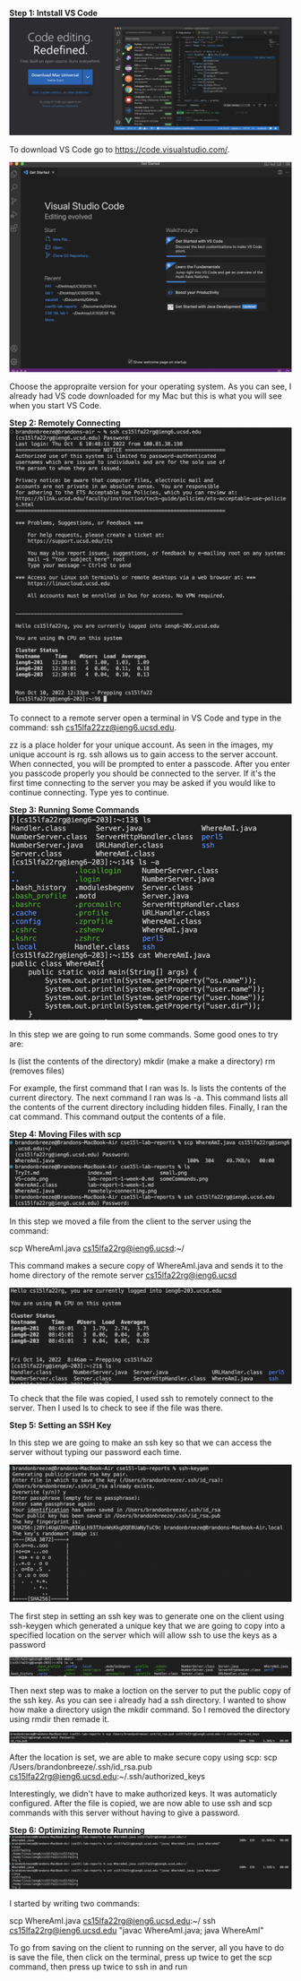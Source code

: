 **Step 1: Intstall VS Code**
![Image0](/vscode.png)

To download VS Code go to https://code.visualstudio.com/.

![Image9](/VS-code.png)

Choose the appropraite version for your operating system.
As you can see, I already had VS code downloaded for my Mac but this is what you will see when you start VS Code.

**Step 2: Remotely Connecting**
![Image1](/remotely-connecting.png)

To connect to a remote server open a terminal in VS Code and type in the command: 
ssh cs15lfa22zz@ieng6.ucsd.edu. 

zz is a place holder for your unique account.  As seen in the images, my unique account is rg.
ssh allows us to gain access to the server account.
When connected, you will be prompted to enter a passcode.  After you enter you passcode properly you should be connected to the server.  If it's the first time connecting to the server you may be asked if you would like to continue connecting.  Type yes to continue.

**Step 3: Running Some Commands**
![Image2](/someCommands.png)

In this step we are going to run some commands. Some good ones to try are:

ls (list the contents of the directory)
mkdir (make a make a directory)
rm (removes files)


For example, the first command that I ran was ls. ls lists the contents of the current directory.  The next command I ran was ls -a. This command lists all the contents of the current directory including hidden files.  Finally, I ran the cat command. This command output the contents of a file. 

**Step 4: Moving Files with scp**
![Image3](/scp1.png)

In this step we moved a file from the client to the server using the command: 

scp WhereAmI.java cs15lfa22rg@ieng6.ucsd:~/

This command makes a secure copy of WhereAmI.java and sends it to the home directory of the remote server cs15lfa22rg@ieng6.ucsd

![Image4](/scp2.png)

To check that the file was copied, I used ssh to remotely connect to the server. Then I used ls to check to see if the file was there.

**Step 5: Setting an SSH Key**

In this step we are going to make an ssh key so that we can access the server without typing our password each time.

![Image5](/keygen.png)

The first step in setting an ssh key was to generate one on the client using ssh-keygen which generated a unique key that we are going to copy into a specified location on the server which will allow ssh to use the keys as a password

![Image6](/mkdir.png)

Then next step was to make a loction on the server to put the public copy of the ssh key. As you can see i already had a ssh directory. I wanted to show how make a directory usign the mkdir command. So I removed the directory using rmdir then remade it.

![Image7](/scp-sshkey.png)

After the location is set, we are able to make secure copy using scp:
scp /Users/brandonbreeze/.ssh/id_rsa.pub cs15lfa22rg@ieng6.ucsd.edu:~/.ssh/authorized_keys

Interestingly, we didn't have to make authorized keys. It was automaticly configured.
After the file is copied, we are now able to use ssh and scp commands with this server without having to give a password.

**Step 6: Optimizing Remote Running**
![Image8](/Optimized.png)

I started by writing two commands:

scp WhereAmI.java cs15lfa22rg@ieng6.ucsd.edu:~/
ssh cs15lfa22rg@ieng6.ucsd.edu "javac WhereAmI.java; java WhereAmI"

To go from saving on the client to running on the server, all you have to do is save the file, then click on the terminal, press up twice to get the scp command, then press up twice to ssh in and run